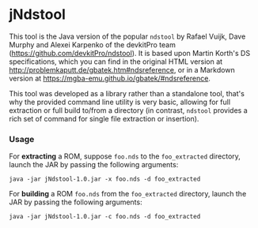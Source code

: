 # jNdstool
This tool is the Java version of the popular `ndstool` by Rafael Vuijk, Dave Murphy and Alexei Karpenko
of the devkitPro team (https://github.com/devkitPro/ndstool).
It is based upon Martin Korth's DS specifications, which you can find in the original HTML version at 
http://problemkaputt.de/gbatek.htm#ndsreference, or in a Markdown version at 
https://mgba-emu.github.io/gbatek/#ndsreference.

This tool was developed as a library rather than a standalone tool, that's why the provided command line
utility is very basic, allowing for full extraction or full build to/from a directory (in contrast,
`ndstool` provides a rich set of command for single file extraction or insertion).

### Usage
For **extracting** a ROM, suppose `foo.nds` to the `foo_extracted` directory, launch the JAR by passing the
following arguments:
```shell script
java -jar jNdstool-1.0.jar -x foo.nds -d foo_extracted
```
For **building** a ROM `foo.nds` from the `foo_extracted` directory, launch the JAR by passing the following
arguments:
```shell script
java -jar jNdstool-1.0.jar -c foo.nds -d foo_extracted
``` 
